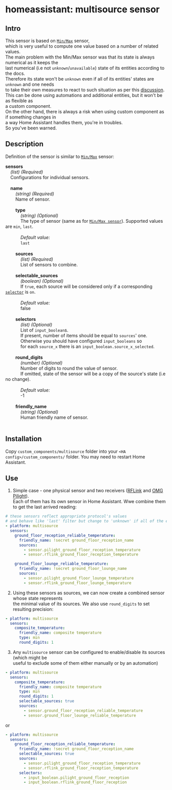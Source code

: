 # homeassistant: multisource sensor  

## Intro  
This sensor is based on [`Min/Max`](https://www.home-assistant.io/integrations/min_max/) sensor,  
which is very useful to compute one value based on a number of related values.  
The main problem with the Min/Max sensor was that its state is always numerical as it keeps the  
last numerical (i.e not `unknown`/`unavailable`) state of its entities according to the docs.  
Therefore its state won't be `unknown` even if all of its entities' states are `unknown` and one needs  
to take their own measures to react to such situation as per this [discussion](https://github.com/home-assistant/home-assistant/pull/29863#issuecomment-566447859).  
This can be done using automations and additional entities, but it won't be as flexible as  
a custom component.  
On the other hand, there is always a risk when using custom component as if something changes in  
a way Home Assistant handles them, you're in troubles.  
So you've been warned.

## Description  
Definition of the sensor is similar to [`Min/Max`](https://www.home-assistant.io/integrations/min_max/) sensor:

<a id="sensors"></a>
**sensors**  
&nbsp;&nbsp;&nbsp; _(list) (Required)_  
&nbsp;&nbsp;&nbsp; Configurations for individual sensors.  
&nbsp;  
<a id="sensors-name"></a>
&nbsp;&nbsp;&nbsp; **name**  
&nbsp;&nbsp;&nbsp; &nbsp;&nbsp;&nbsp; _(string) (Required)_  
&nbsp;&nbsp;&nbsp; &nbsp;&nbsp;&nbsp; Name of sensor.  
&nbsp;  
<a id="sensors-name-type"></a>
&nbsp;&nbsp;&nbsp; &nbsp;&nbsp;&nbsp; **type**  
&nbsp;&nbsp;&nbsp; &nbsp;&nbsp;&nbsp; &nbsp;&nbsp;&nbsp; _(string) (Optional)_  
&nbsp;&nbsp;&nbsp; &nbsp;&nbsp;&nbsp; &nbsp;&nbsp;&nbsp; The type of sensor (same as for [`Min/Max sensor`](https://www.home-assistant.io/integrations/min_max/#type)). Supported values are `min`, `last`.  
&nbsp;  
&nbsp;&nbsp;&nbsp; &nbsp;&nbsp;&nbsp; &nbsp;&nbsp;&nbsp; _Default value:_  
&nbsp;&nbsp;&nbsp; &nbsp;&nbsp;&nbsp; &nbsp;&nbsp;&nbsp; `last`  
&nbsp;  
<a id="sensors-name-sources"></a>
&nbsp;&nbsp;&nbsp; &nbsp;&nbsp;&nbsp; **sources**  
&nbsp;&nbsp;&nbsp; &nbsp;&nbsp;&nbsp; &nbsp;&nbsp;&nbsp; _(list) (Required)_  
&nbsp;&nbsp;&nbsp; &nbsp;&nbsp;&nbsp; &nbsp;&nbsp;&nbsp; List of sensors to combine.  
&nbsp;  
<a id="sensors-name-selectable_sources"></a>
&nbsp;&nbsp;&nbsp; &nbsp;&nbsp;&nbsp; **selectable_sources**  
&nbsp;&nbsp;&nbsp; &nbsp;&nbsp;&nbsp; &nbsp;&nbsp;&nbsp; _(boolean) (Optional)_  
&nbsp;&nbsp;&nbsp; &nbsp;&nbsp;&nbsp; &nbsp;&nbsp;&nbsp; If `true`, each source will be considered only if a corresponding [`selector`](#sensors-name-selectors) is `on`.  
&nbsp;  
&nbsp;&nbsp;&nbsp; &nbsp;&nbsp;&nbsp; &nbsp;&nbsp;&nbsp; _Default value:_  
&nbsp;&nbsp;&nbsp; &nbsp;&nbsp;&nbsp; &nbsp;&nbsp;&nbsp; false  
&nbsp;  
<a id="sensors-name-selectors"></a>
&nbsp;&nbsp;&nbsp; &nbsp;&nbsp;&nbsp; **selectors**  
&nbsp;&nbsp;&nbsp; &nbsp;&nbsp;&nbsp; &nbsp;&nbsp;&nbsp; _(list) (Optional)_  
&nbsp;&nbsp;&nbsp; &nbsp;&nbsp;&nbsp; &nbsp;&nbsp;&nbsp; List of `input_boolean`s.  
&nbsp;&nbsp;&nbsp; &nbsp;&nbsp;&nbsp; &nbsp;&nbsp;&nbsp; If present, number of items should be equal to `sources`' one.  
&nbsp;&nbsp;&nbsp; &nbsp;&nbsp;&nbsp; &nbsp;&nbsp;&nbsp; Otherwise you should have configured `input_booleans` so  
&nbsp;&nbsp;&nbsp; &nbsp;&nbsp;&nbsp; &nbsp;&nbsp;&nbsp; for each `source_x` there is an `input_boolean.source_x_selected`.  
&nbsp;  
<a id="sensors-name-round_digits"></a>
&nbsp;&nbsp;&nbsp; &nbsp;&nbsp;&nbsp; **round_digits**  
&nbsp;&nbsp;&nbsp; &nbsp;&nbsp;&nbsp; &nbsp;&nbsp;&nbsp; _(number) (Optional)_  
&nbsp;&nbsp;&nbsp; &nbsp;&nbsp;&nbsp; &nbsp;&nbsp;&nbsp; Number of digits to round the value of sensor.  
&nbsp;&nbsp;&nbsp; &nbsp;&nbsp;&nbsp; &nbsp;&nbsp;&nbsp; If omitted, state of the sensor will be a copy of the source's state (i.e no change).  
&nbsp;  
&nbsp;&nbsp;&nbsp; &nbsp;&nbsp;&nbsp; &nbsp;&nbsp;&nbsp; _Default value:_  
&nbsp;&nbsp;&nbsp; &nbsp;&nbsp;&nbsp; &nbsp;&nbsp;&nbsp; -1  
&nbsp;  
<a id="sensors-name-friendly_name"></a>
&nbsp;&nbsp;&nbsp; &nbsp;&nbsp;&nbsp; **friendly_name**  
&nbsp;&nbsp;&nbsp; &nbsp;&nbsp;&nbsp; &nbsp;&nbsp;&nbsp; _(string) (Optional)_  
&nbsp;&nbsp;&nbsp; &nbsp;&nbsp;&nbsp; &nbsp;&nbsp;&nbsp; Human friendly name of sensor.  
&nbsp;  

## Installation  
Copy `custom_components/multisource` folder into your `<HA config>/custom_components/` folder.
You may need to restart Home Assistant.

## Use  
1. Simple case - one physical sensor and two receivers ([RFLink](http://www.rflink.nl/blog2/) and [OMG Pilight](https://github.com/1technophile/OpenMQTTGateway)).  
Each of them has its own sensor in Home Assistant. Wwe combine them to get the last arrived reading:   
```yaml
# these sensors reflect appropriate protocol's values
# and behave like 'last' filter but change to 'unknown' if all of the entity_id are unknown
- platform: multisource
  sensors:
    ground_floor_reception_reliable_temperature:
      friendly_name: !secret ground_floor_reception_name
      sources:
        - sensor.pilight_ground_floor_reception_temperature
        - sensor.rflink_ground_floor_reception_temperature

    ground_floor_lounge_reliable_temperature:
      friendly_name: !secret ground_floor_lounge_name
      sources:
        - sensor.pilight_ground_floor_lounge_temperature
        - sensor.rflink_ground_floor_lounge_temperature
```

2. Using these sensors as sources, we can now create a combined sensor whose state represents  
the minimal value of its sources. We also use `round_digits` to set resulting precision:  
```yaml
- platform: multisource
  sensors:
    composite_temperature:
      friendly_name: composite temperature
      type: min
      round_digits: 1
```

3. Any `multisource` sensor can be configured to enable/disable its sources (which might be  
useful to exclude some of them either manually or by an automation)  
```yaml
- platform: multisource
  sensors:
    composite_temperature:
      friendly_name: composite temperature
      type: min
      round_digits: 1
      selectable_sources: true
      sources:
        - sensor.ground_floor_reception_reliable_temperature
        - sensor.ground_floor_lounge_reliable_temperature
```
or
```yaml
- platform: multisource
  sensors:
    ground_floor_reception_reliable_temperature:
      friendly_name: !secret ground_floor_reception_name
      selectable_sources: true
      sources:
        - sensor.pilight_ground_floor_reception_temperature
        - sensor.rflink_ground_floor_reception_temperature
      selectors:
        - input_boolean.pilight_ground_floor_reception
        - input_boolean.rflink_ground_floor_reception
```
